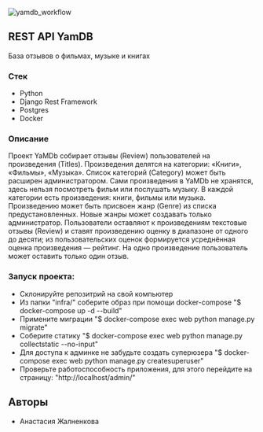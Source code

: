 ![yamdb_workflow](https://github.com/xHYSTERIAx/yamdb_final/workflows/yamdb_workflow/badge.svg)

## REST API YamDB 
База отзывов о фильмах, музыке и книгах

### Стек
- Python
- Django Rest Framework
- Postgres
- Docker

### Описание
Проект YaMDb собирает отзывы (Review) пользователей на произведения (Titles). Произведения делятся на категории: «Книги», «Фильмы», «Музыка». Список категорий (Category) может быть расширен администратором. Сами произведения в YaMDb не хранятся, здесь нельзя посмотреть фильм или послушать музыку. В каждой категории есть произведения: книги, фильмы или музыка. Произведению может быть присвоен жанр (Genre) из списка предустановленных. Новые жанры может создавать только администратор. Пользователи оставляют к произведениям текстовые отзывы (Review) и ставят произведению оценку в диапазоне от одного до десяти; из пользовательских оценок формируется усреднённая оценка произведения — рейтинг. На одно произведение пользователь может оставить только один отзыв.

### Запуск проекта:
- Склонируйте репозитрий на свой компьютер
- Из папки "infra/" соберите образ при помощи docker-compose
    "$ docker-compose up -d --build"
- Примените миграции
    "$ docker-compose exec web python manage.py migrate"
- Соберите статику
    "$ docker-compose exec web python manage.py collectstatic --no-input"
- Для доступа к админке не забудьте создать суперюзера
    "$ docker-compose exec web python manage.py createsuperuser"
- Проверьте работоспособность приложения, для этого перейдите на страницу:
    "http://localhost/admin/"
 





 ## Авторы
   - Анастасия Жалненкова